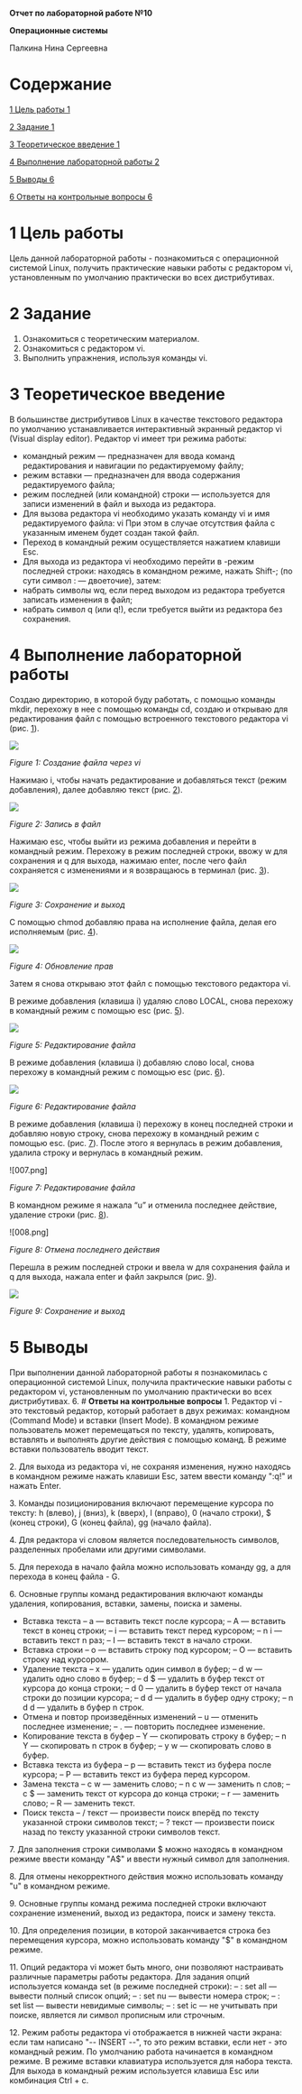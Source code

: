 ﻿**Отчет по лабораторной работе №10**

**Операционные системы**

Палкина Нина Сергеевна
# Содержание
[1	Цель работы	1](#_toc163915310)

[2	Задание	1](#_toc163915311)

[3	Теоретическое введение	1](#_toc163915312)

[4	Выполнение лабораторной работы	2](#_toc163915313)

[5	Выводы	6](#_toc163915314)

[6	Ответы на контрольные вопросы	6](#_toc163915315)


# <a name="цель-работы"></a><a name="_toc163915310"></a>**1	Цель работы**
Цель данной лабораторной работы - познакомиться с операционной системой Linux, получить практические навыки работы с редактором vi, установленным по умолчанию практически во всех дистрибутивах.
# <a name="задание"></a><a name="_toc163915311"></a>**2	Задание**
1. Ознакомиться с теоретическим материалом.
1. Ознакомиться с редактором vi.
1. Выполнить упражнения, используя команды vi.
# <a name="теоретическое-введение"></a><a name="_toc163915312"></a>**3	Теоретическое введение**
В большинстве дистрибутивов Linux в качестве текстового редактора по умолчанию устанавливается интерактивный экранный редактор vi (Visual display editor). Редактор vi имеет три режима работы:

- командный режим — предназначен для ввода команд редактирования и навигации по редактируемому файлу;
- режим вставки — предназначен для ввода содержания редактируемого файла;
- режим последней (или командной) строки — используется для записи изменений в файл и выхода из редактора.
- Для вызова редактора vi необходимо указать команду vi и имя редактируемого файла: vi  При этом в случае отсутствия файла с указанным именем будет создан такой файл.
- Переход в командный режим осуществляется нажатием клавиши Esc.
- Для выхода из редактора vi необходимо перейти в -режим последней строки: находясь в командном режиме, нажать Shift-; (по сути символ : — двоеточие), затем:
- набрать символы wq, если перед выходом из редактора требуется записать изменения в файл;
- набрать символ q (или q!), если требуется выйти из редактора без сохранения.
# <a name="выполнение-лабораторной-работы"></a><a name="_toc163915313"></a>**4	Выполнение лабораторной работы**
Создаю директорию, в которой буду работать, с помощью команды mkdir, перехожу в нее с помощью команды cd, создаю и открываю для редактирования файл с помощью встроенного текстового редактора vi (рис. [1](#fig:001)).

![](001.png)

<a name="fig:001"></a>*Figure 1: Создание файла через vi*

Нажимаю i, чтобы начать редактирование и добавляться текст (режим добавления), далее добавляю текст (рис. [2](#fig:002)).

![](002.png)

<a name="fig:002"></a>*Figure 2: Запись в файл*

Нажимаю esc, чтобы выйти из режима добавления и перейти в командный режим. Перехожу в режим последней строки, ввожу w для сохранения и q для выхода, нажимаю enter, после чего файл сохраняется с изменениями и я возвращаюсь в терминал (рис. [3](#fig:003)).

![](003.png)

<a name="fig:003"></a>*Figure 3: Сохранение и выход*

С помощью chmod добавляю права на исполнение файла, делая его исполняемым (рис. [4](#fig:004)).

![](004.png)

<a name="fig:004"></a>*Figure 4: Обновление прав*

Затем я снова открываю этот файл с помощью текстового редактора vi.

<a name="fig:005"></a>В режиме добавления (клавиша i) удаляю слово LOCAL, снова перехожу в командный режим с помощью esc (рис. [5](#fig:005)).

![](005.png)

<a name="fig:006"></a>*Figure 5: Редактирование файла*

В режиме добавления (клавиша i) добавляю слово local, снова перехожу в командный режим с помощью esc (рис. [6](#fig:006)).

![](006.png)

<a name="fig:006"></a>*Figure 6: Редактирование файла*

В режиме добавления (клавиша i) перехожу в конец последней строки и добавляю новую строку, снова перехожу в командный режим с помощью esc. (рис. [7](#fig:007)). После этого я вернулась в режим добавления, удалила строку и вернулась в командный режим.

![007.png]

<a name="fig:007"></a>*Figure 7: Редактирование файла*

В командном режиме я нажала “u” и отменила последнее действие, удаление строки (рис. [8](#fig:008)).

![008.png]

<a name="fig:008"></a>*Figure 8: Отмена последнего действия*

Перешла в режим последней строки и ввела w для сохранения файла и q для выхода, нажала enter и файл закрылся (рис. [9](#fig:009)).

![](009.png)

<a name="fig:009"></a>*Figure 9: Сохранение и выход*
# <a name="выводы"></a><a name="_toc163915314"></a>**5	Выводы**
При выполнении данной лабораторной работы я познакомилась с операционной системой Linux, получила практические навыки работы с редактором vi, установленным по умолчанию практически во всех дистрибутивах.
6. # <a name="ответы-на-контрольные-вопросы"></a><a name="_toc163915315"></a>**Ответы на контрольные вопросы**
1\. Редактор vi - это текстовый редактор, который работает в двух режимах: командном (Command Mode) и вставки (Insert Mode). В командном режиме пользователь может перемещаться по тексту, удалять, копировать, вставлять и выполнять другие действия с помощью команд. В режиме вставки пользователь вводит текст.

2\. Для выхода из редактора vi, не сохраняя изменения, нужно находясь в командном режиме нажать клавиши Esc, затем ввести команду ":q!" и нажать Enter.

3\. Команды позиционирования включают перемещение курсора по тексту: h (влево), j (вниз), k (вверх), l (вправо), 0 (начало строки), $ (конец строки), G (конец файла), gg (начало файла).

4\. Для редактора vi словом является последовательность символов, разделенных пробелами или другими символами.

5\. Для перехода в начало файла можно использовать команду gg, а для перехода в конец файла - G.

6\. Основные группы команд редактирования включают команды удаления, копирования, вставки, замены, поиска и замены.

- Вставка текста – а — вставить текст после курсора; – А — вставить текст в конец строки; – i — вставить текст перед курсором; – n i — вставить текст n раз; – I — вставить текст в начало строки.
- Вставка строки – о — вставить строку под курсором; – О — вставить строку над курсором.
- Удаление текста – x — удалить один символ в буфер; – d w — удалить одно слово в буфер; – d $ — удалить в буфер текст от курсора до конца строки; – d 0 — удалить в буфер текст от начала строки до позиции курсора; – d d — удалить в буфер одну строку; – n d d — удалить в буфер n строк.
- Отмена и повтор произведённых изменений – u — отменить последнее изменение; – . — повторить последнее изменение.
- Копирование текста в буфер – Y — скопировать строку в буфер; – n Y — скопировать n строк в буфер; – y w — скопировать слово в буфер.
- Вставка текста из буфера – p — вставить текст из буфера после курсора; – P — вставить текст из буфера перед курсором.
- Замена текста – c w — заменить слово; – n c w — заменить n слов; – c $ — заменить текст от курсора до конца строки; – r — заменить слово; – R — заменить текст.
- Поиск текста – / текст — произвести поиск вперёд по тексту указанной строки символов текст; – ? текст — произвести поиск назад по тексту указанной строки символов текст.



7\. Для заполнения строки символами $ можно находясь в командном режиме ввести команду "A$" и ввести нужный символ для заполнения.

8\. Для отмены некорректного действия можно использовать команду "u" в командном режиме.

9\. Основные группы команд режима последней строки включают сохранение изменений, выход из редактора, поиск и замену текста.

10\. Для определения позиции, в которой заканчивается строка без перемещения курсора, можно использовать команду "$" в командном режиме.

11\. Опций редактора vi может быть много, они позволяют настраивать различные параметры работы редактора. Для задания опций используется команда set (в режиме последней строки): – : set all — вывести полный список опций; – : set nu — вывести номера строк; – : set list — вывести невидимые символы; – : set ic — не учитывать при поиске, является ли символ прописным или строчным.

12\. Режим работы редактора vi отображается в нижней части экрана: если там написано "-- INSERT --", то это режим вставки, если нет - это командный режим. По умолчанию работа начинается в командном режиме. В режиме вставки клавиатура используется для набора текста. Для выхода в командный режим используется клавиша Esc или комбинация Ctrl + c.



